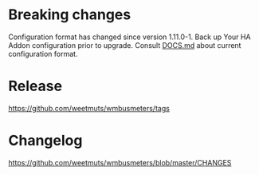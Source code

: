 # Breaking changes

Configuration format has changed since version 1.11.0-1.
Back up Your HA Addon configuration prior to upgrade.
Consult [DOCS.md](https://github.com/weetmuts/wmbusmeters/blob/master/ha-addon/DOCS.md) about current configuration format.

# Release

https://github.com/weetmuts/wmbusmeters/tags

# Changelog

https://github.com/weetmuts/wmbusmeters/blob/master/CHANGES
